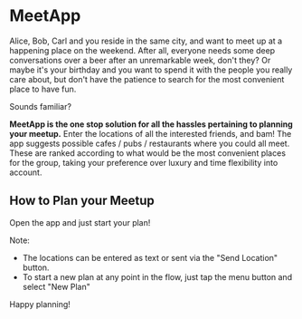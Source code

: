 # MeetApp 

Alice, Bob, Carl and you reside in the same city, and want to meet up at a happening place on the weekend. After all, everyone needs some deep conversations over a beer after an unremarkable week, don't they? Or maybe it's your birthday and you want to spend it with the people you really care about, but don't have the patience to search for the most convenient place to have fun. 

Sounds familiar? 

**MeetApp is the one stop solution for all the hassles pertaining to planning your meetup.** Enter the locations of all the interested friends, and bam! The app suggests possible cafes / pubs / restaurants where you could all meet. These are ranked according to what would be the most convenient places for the group, taking your preference over luxury and time flexibility into account. 

## How to Plan your Meetup

Open the app and just start your plan!

Note:
- The locations can be entered as text or sent via the "Send Location" button. 
- To start a new plan at any point in the flow, just tap the menu button and select "New Plan"

Happy planning!